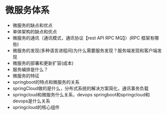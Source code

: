 # 微服务体系

- 微服务的缺点和优点
- 单体架构的缺点和优点
- 微服务的通讯（通讯模式，通讯协议【rest API RPC MQ】）(RPC 框架有哪些)
- 微服务的发现(多种语言进程间)为什么需要服务发现？服务端发现和客户端发现
- 微服务的部署和更新扩容(成本)
- 服务编排是什么？
- 微服务的特征
- springboot的特点和微服务的关系
- springCloud做的是什么，分布式系统的解决方案简化，通讯事务负载
- springcloud和微服务什么关系，devops springboot和springcloud和devops是什么关系
- springcloud的核心组件


































